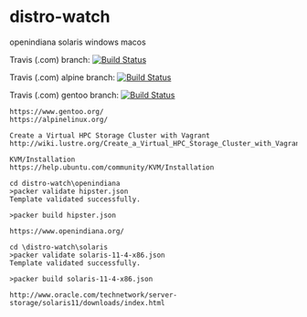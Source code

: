 # distro-watch
openindiana solaris windows macos

Travis (.com) branch:
[![Build Status](https://travis-ci.com/githubfoam/distro-watch.svg?branch=master)](https://travis-ci.com/githubfoam/distro-watch)

Travis (.com) alpine branch:
[![Build Status](https://travis-ci.com/githubfoam/distro-watch.svg?branch=feature_alpine)](https://travis-ci.com/githubfoam/distro-watch)  

Travis (.com) gentoo branch:
[![Build Status](https://travis-ci.com/githubfoam/distro-watch.svg?branch=feature_gentoo)](https://travis-ci.com/githubfoam/distro-watch)  

```
https://www.gentoo.org/ 
https://alpinelinux.org/
```
```
Create a Virtual HPC Storage Cluster with Vagrant
http://wiki.lustre.org/Create_a_Virtual_HPC_Storage_Cluster_with_Vagrant

KVM/Installation
https://help.ubuntu.com/community/KVM/Installation

```

```
cd distro-watch\openindiana
>packer validate hipster.json
Template validated successfully.

>packer build hipster.json

https://www.openindiana.org/

```
```
cd \distro-watch\solaris
>packer validate solaris-11-4-x86.json
Template validated successfully.

>packer build solaris-11-4-x86.json

http://www.oracle.com/technetwork/server-storage/solaris11/downloads/index.html

```